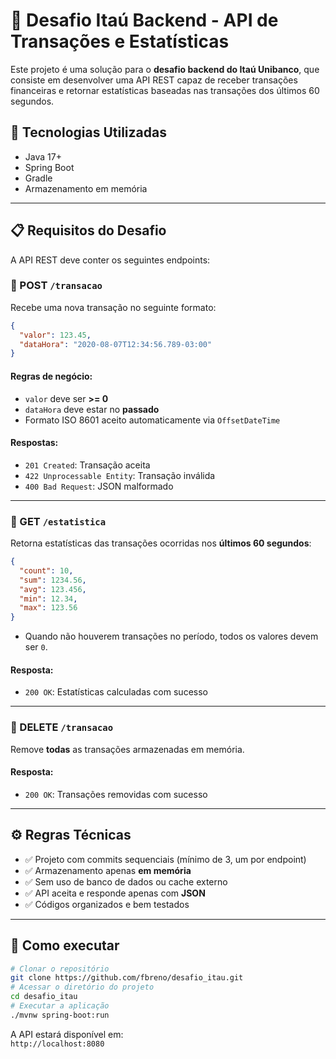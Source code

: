 # 💼 Desafio Itaú Backend - API de Transações e Estatísticas
Este projeto é uma solução para o **desafio backend do Itaú Unibanco**, que consiste em desenvolver uma API REST capaz de receber transações financeiras e retornar estatísticas baseadas nas transações dos últimos 60 segundos.
## 🚀 Tecnologias Utilizadas
- Java 17+
- Spring Boot
- Gradle
- Armazenamento em memória
---
## 📋 Requisitos do Desafio
A API REST deve conter os seguintes endpoints:
### 🔸 POST `/transacao`
Recebe uma nova transação no seguinte formato:
```json
{
  "valor": 123.45,
  "dataHora": "2020-08-07T12:34:56.789-03:00"
}
```
#### Regras de negócio:
- `valor` deve ser **>= 0**
- `dataHora` deve estar no **passado**
- Formato ISO 8601 aceito automaticamente via `OffsetDateTime`
#### Respostas:
- `201 Created`: Transação aceita
- `422 Unprocessable Entity`: Transação inválida
- `400 Bad Request`: JSON malformado
---
### 🔸 GET `/estatistica`
Retorna estatísticas das transações ocorridas nos **últimos 60 segundos**:
```json
{
  "count": 10,
  "sum": 1234.56,
  "avg": 123.456,
  "min": 12.34,
  "max": 123.56
}
```
- Quando não houverem transações no período, todos os valores devem ser `0`.
#### Resposta:
- `200 OK`: Estatísticas calculadas com sucesso
---
### 🔸 DELETE `/transacao`
Remove **todas** as transações armazenadas em memória.
#### Resposta:
- `200 OK`: Transações removidas com sucesso
---
## ⚙️ Regras Técnicas
- ✅ Projeto com commits sequenciais (mínimo de 3, um por endpoint)
- ✅ Armazenamento apenas **em memória**
- ✅ Sem uso de banco de dados ou cache externo
- ✅ API aceita e responde apenas com **JSON**
- ✅ Códigos organizados e bem testados
---
## 🧪 Como executar
```bash
# Clonar o repositório
git clone https://github.com/fbreno/desafio_itau.git
# Acessar o diretório do projeto
cd desafio_itau
# Executar a aplicação
./mvnw spring-boot:run
```
A API estará disponível em:  
`http://localhost:8080`

